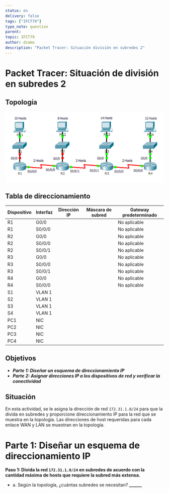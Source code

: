 ```yaml
---
status: on
delivery: false
tags: ["IFCT79"]
type_note: question
parent:
topic: IFCT79
author: dzamo
description: "Packet Tracer: Situación división en subredes 2"
---
```


# Packet Tracer: Situación de división en subredes 2

## Topología

![Caso de estudio 2 - topología](images/subnetting.ejercicio.png)

## Tabla de direccionamiento

| Dispositivo | Interfaz | Dirección IP | Máscara de subred | Gateway predeterminado |
|-------------|----------|--------------|-------------------|------------------------|
| R1          | G0/0     |              |        | No aplicable           |
| R1          | S0/0/0   |            |        | No aplicable           |
| R2          | G0/0     |              |        | No aplicable           |
| R2          | S0/0/0   |           |        | No aplicable           |
| R2          | S0/0/1   |             |        | No aplicable           |
| R3          | G0/0     |            |       | No aplicable           |
| R3          | S0/0/0   |             |        | No aplicable           |
| R3          | S0/0/1   |             |        | No aplicable           |
| R4          | G0/0     |              |        | No aplicable           |
| R4          | S0/0/0   |             |        | No aplicable           |
| S1          | VLAN 1   |               |       |                      |
| S2          | VLAN 1   |             |        |                |
| S3          | VLAN 1   |              |        |                   |
| S4          | VLAN 1   |            |        |                     |
| PC1         | NIC      |              |        |                    |
| PC2         | NIC      |            |        |                     |
| PC3         | NIC      |            |        |                   |
| PC4         | NIC      |             |       |                     |

## Objetivos

- ***Parte 1: Diseñar un esquema de direccionamiento IP***
- ***Parte 2: Asignar direcciones IP a los dispositivos de red y verificar la conectividad***
  
## Situación

En esta actividad, se le asigna la dirección de red `172.31.1.0/24` para que la divida en subredes y proporcione direccionamiento IP para la red que se muestra en la topología. Las direcciones de host requeridas para cada enlace WAN y LAN se muestran en la topología.

# Parte 1: Diseñar un esquema de direccionamiento IP

**Paso 1: Divida la red `172.31.1.0/24` en subredes de acuerdo con la cantidad máxima de hosts que requiere la subred más extensa.**

- a. Según la topología, ¿cuántas subredes se necesitan? **______**

